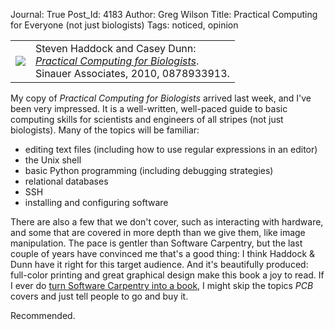 Journal: True
Post_Id: 4183
Author: Greg Wilson
Title: Practical Computing for Everyone (not just biologists)
Tags: noticed, opinion

<table>
<tbody>
<tr>
<td><a href="http://practicalcomputing.org/"><img src="{{root_path}}/files/2011/06/pcb.png" /></a></td>
<td valign="top">Steven Haddock and Casey Dunn:<br />
<a href="http://www.amazon.com/gp/product/0878933913"><em>Practical Computing for Biologists</em></a>.<br />
Sinauer Associates, 2010, 0878933913.</td>
</tr>
</tbody>
</table>
<p>My copy of <em>Practical Computing for Biologists</em> arrived last week, and I've been very impressed.  It is a well-written, well-paced guide to basic computing skills for scientists and engineers of all stripes (not just biologists).  Many of the topics will be familiar:</p>
<ul>
<li>editing text files (including how to use regular expressions in an editor)</li>
<li>the Unix shell</li>
<li>basic Python programming (including debugging strategies)</li>
<li>relational databases</li>
<li>SSH</li>
<li>installing and configuring software</li>
</ul>
<p>There are also a few that we don't cover, such as interacting with hardware, and some that are covered in more depth than we give them, like image manipulation.  The pace is gentler than Software Carpentry, but the last couple of years have convinced me that's a good thing: I think Haddock &amp; Dunn have it right for this target audience. And it's beautifully produced: full-color printing and great graphical design make this book a joy to read.  If I ever do <a href="{{root_path}}/blog/2011/05/damn-the-torpedoes.html">turn Software Carpentry into a book</a>, I might skip the topics <em>PCB</em> covers and just tell people to go and buy it.</p>
<p>Recommended.</p>

